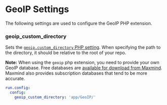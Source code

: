 # GeoIP Settings

The following settings are used to configure the GeoIP PHP extension.

### geoip\_custom\_directory
Sets the [`geoip.custom_directory` PHP setting](http://php.net/manual/en/geoip.configuration.php). When specifying the path to the directory, it should be relative to the root of your repo.

**Note:** When using the `geoip` php extension, you need to provide your own GeoIP database. Free databases are [available for download from Maxmind](http://dev.maxmind.com/geoip/legacy/geolite/#Downloads). Maxmind also provides subscription databases that tend to be more accurate.

```yaml
run.config:
  config:
    geoip_custom_directory: 'app/GeoIP/'
```
